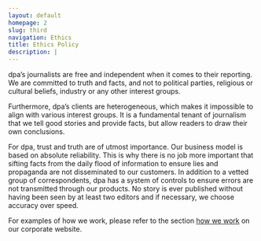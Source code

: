 ```yaml
---
layout: default
homepage: 2
slug: third
navigation: Ethics
title: Ethics Policy
description: |
---
```


dpa’s journalists are free and independent when it comes to their reporting. We are committed to truth and facts, and not to political parties, religious or cultural beliefs, industry or any other interest groups.

Furthermore, dpa’s clients are heterogeneous, which makes it impossible to align with various interest groups. It is a fundamental tenant of journalism that we tell good stories and provide facts, but allow readers to draw their own conclusions.

For dpa, trust and truth are of utmost importance. Our business model is based on absolute reliability. This is why there is no job more important that sifting facts from the daily flood of information to ensure lies and propaganda are not disseminated to our customers. In addition to a vetted group of correspondents, dpa has a system of controls to ensure errors are not transmitted through our products. No story is ever published without having been seen by at least two editors and if necessary, we choose accuracy over speed. 

For examples of how we work, please refer to the section [how we work](https://www.dpa.com/en/company/how-we-work/#from-events-to-news) on our corporate website.


